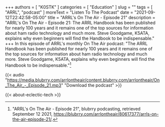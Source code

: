+++
authors = [ "K0STK" ]
categories = [ "Education" ]
slug = ""
tags = [ "ARRL", "podcast" ]
moreText = "Listen To The Podcast"
date = "2021-09-12T22:42:58-05:00"
title = "ARRL's On The Air - Episode 21"
description = "ARRL's On The Air - Episode 21: The ARRL Handbook has been published for nearly 100 years and it remains one of the top sources for information about ham radio technology and much more. Steve Goodgame, K5ATA, explains why even beginners will find the Handbook to be indispensable."
+++
In this episode of ARRL's monthly On The Air podcast: "The ARRL Handbook has been published for nearly 100 years and it remains one of the top sources for information about ham radio technology and much more. Steve Goodgame, K5ATA, explains why even beginners will find the Handbook to be indispensable."[^1]

[^1]: "ARRL's On The Air - Episode 21", blubrry podcasting, retrieved September 12 2021, https://blubrry.com/arrlontheair/80617377/arrls-on-the-air-episode-21/.

<!--more-->

{{< audio "https://media.blubrry.com/arrlontheair/content.blubrry.com/arrlontheair/On_The_Air_-_Episode_21.mp3" "Download the podcast" >}}

{{< about-eclectic-tech >}}
